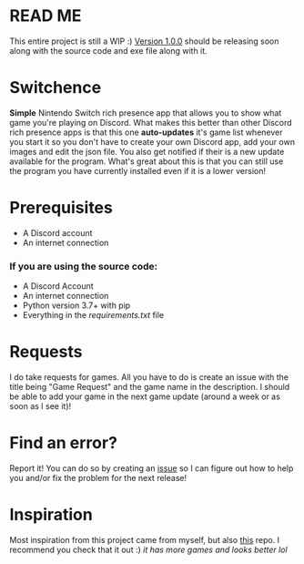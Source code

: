 # READ ME
This entire project is still a WIP :) [Version 1.0.0](https://github.com/Aethese/switchence/releases) should be releasing soon along with the source code and exe file along with it.

# Switchence
**Simple** Nintendo Switch rich presence app that allows you to show what game you're playing on Discord. What makes this better than other Discord rich presence apps is that this one **auto-updates** it's game list whenever you start it so you don't have to create your own Discord app, add your own images and edit the json file. You also get notified if their is a new update available for the program. What's great about this is that you can still use the program you have currently installed even if it is a lower version!

# Prerequisites
* A Discord account
* An internet connection

### If you are using the source code:
* A Discord Account
* An internet connection
* Python version 3.7+ with pip
* Everything in the *requirements.txt* file

# Requests
I do take requests for games. All you have to do is create an issue with the title being "Game Request" and the game name in the description. I should be able to add your game in the next game update (around a week or as soon as I see it)!

# Find an error?
Report it! You can do so by creating an [issue](https://github.com/Aethese/Switchence/issues/) so I can figure out how to help you and/or fix the problem for the next release!

# Inspiration
Most inspiration from this project came from myself, but also [this](https://github.com/Da532/NS-RPC) repo. I recommend you check that it out :) *it has more games and looks better lol*
